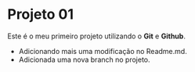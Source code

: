 # Projeto 01

Este é o meu primeiro projeto utilizando o **Git** e **Github**.

- Adicionando mais uma modificação no Readme.md.
- Adicionada uma nova branch no projeto.